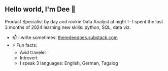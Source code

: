 ## Hello world, I'm Dee 👋

Product Specialist by day and rookie Data Analyst at night ✨ I spent the last 3 months of 2024 learning new skills: python, SQL, data viz. 

- 📫 I write sometimes: [theredeedoes.substack.com](https://theredeedoes.substack.com) 
- ⚡ Fun facts:
     - Avid traveler
     - Introvert
     - I speak 3 languages: English, German, Tagalog

<!--
**dpaje9/dpaje9** is a ✨ _special_ ✨ repository because its `README.md` (this file) appears on your GitHub profile.

Here are some ideas to get you started:

- 🔭 I’m currently working on ...
- 🌱 I’m currently learning ...
- 👯 I’m looking to collaborate on ...
- 🤔 I’m looking for help with ...
- 💬 Ask me about ...
- 📫 How to reach me: ...
- 😄 Pronouns: ...
- ⚡ Fun fact: ...
-->
